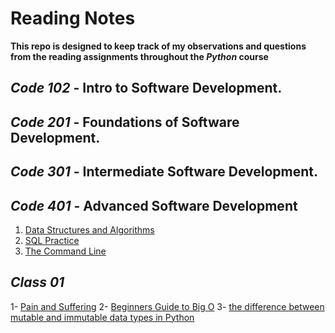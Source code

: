 # Reading Notes
**This repo is designed to keep track of my observations and questions from the reading assignments throughout the *Python* course**
## *Code 102* - Intro to Software Development.
## *Code 201* - Foundations of Software Development.
## *Code 301* - Intermediate Software Development.
## *Code 401* - Advanced Software Development
1. [Data Structures and Algorithms](./DSA.md)
2. [SQL Practice](./SQL_Practice.md)
3. [The Command Line](./The_Command_Line.md)


## *Class 01*
1- [Pain and Suffering](./Pain_and_Suffering.md)
2- [Beginners Guide to Big O](./Guide_to_Big_O.md)
3- [the difference between mutable and immutable data types in Python](./mutable&immutable.md)
